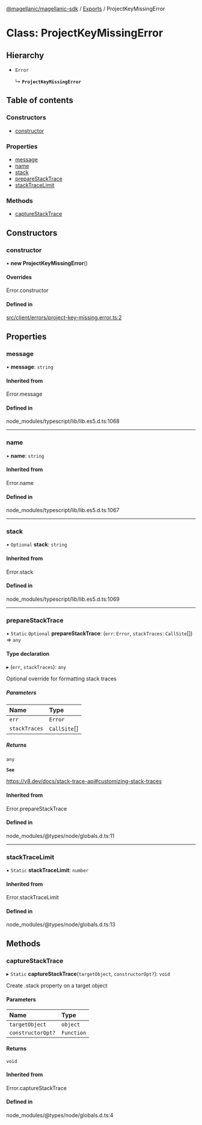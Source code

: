 [@magellanic/magellanic-sdk](../README.md) / [Exports](../modules.md) / ProjectKeyMissingError

# Class: ProjectKeyMissingError

## Hierarchy

- `Error`

  ↳ **`ProjectKeyMissingError`**

## Table of contents

### Constructors

- [constructor](ProjectKeyMissingError.md#constructor)

### Properties

- [message](ProjectKeyMissingError.md#message)
- [name](ProjectKeyMissingError.md#name)
- [stack](ProjectKeyMissingError.md#stack)
- [prepareStackTrace](ProjectKeyMissingError.md#preparestacktrace)
- [stackTraceLimit](ProjectKeyMissingError.md#stacktracelimit)

### Methods

- [captureStackTrace](ProjectKeyMissingError.md#capturestacktrace)

## Constructors

### constructor

• **new ProjectKeyMissingError**()

#### Overrides

Error.constructor

#### Defined in

[src/client/errors/project-key-missing.error.ts:2](https://gitlab.com/magellanic/platform/magellanic-ciem/magellanic-ciem-sdk/-/blob/0210931/src/client/errors/project-key-missing.error.ts#L2)

## Properties

### message

• **message**: `string`

#### Inherited from

Error.message

#### Defined in

node_modules/typescript/lib/lib.es5.d.ts:1068

___

### name

• **name**: `string`

#### Inherited from

Error.name

#### Defined in

node_modules/typescript/lib/lib.es5.d.ts:1067

___

### stack

• `Optional` **stack**: `string`

#### Inherited from

Error.stack

#### Defined in

node_modules/typescript/lib/lib.es5.d.ts:1069

___

### prepareStackTrace

▪ `Static` `Optional` **prepareStackTrace**: (`err`: `Error`, `stackTraces`: `CallSite`[]) => `any`

#### Type declaration

▸ (`err`, `stackTraces`): `any`

Optional override for formatting stack traces

##### Parameters

| Name | Type |
| :------ | :------ |
| `err` | `Error` |
| `stackTraces` | `CallSite`[] |

##### Returns

`any`

**`See`**

https://v8.dev/docs/stack-trace-api#customizing-stack-traces

#### Inherited from

Error.prepareStackTrace

#### Defined in

node_modules/@types/node/globals.d.ts:11

___

### stackTraceLimit

▪ `Static` **stackTraceLimit**: `number`

#### Inherited from

Error.stackTraceLimit

#### Defined in

node_modules/@types/node/globals.d.ts:13

## Methods

### captureStackTrace

▸ `Static` **captureStackTrace**(`targetObject`, `constructorOpt?`): `void`

Create .stack property on a target object

#### Parameters

| Name | Type |
| :------ | :------ |
| `targetObject` | `object` |
| `constructorOpt?` | `Function` |

#### Returns

`void`

#### Inherited from

Error.captureStackTrace

#### Defined in

node_modules/@types/node/globals.d.ts:4
